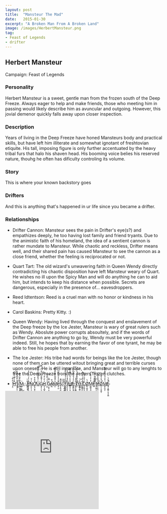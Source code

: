 ```yaml
---
layout: post
title:  "Mansteur The Mad"
date:   2015-01-30
excerpt: "A Broken Man From A Broken Land"
image: /images/HerbertMansteur.png
tag:
- Feast of Legends
- drifter 
---
```


## Herbert Mansteur

Campaign: Feast of Legends

### Personality

Herbert Mansteur is a sweet, gentle man from the frozen south of the Deep Freeze. Always eager to help and make friends, those who meeting him in passing would likely describe him as avuncular and outgoing. However, this jovial demenor quickly falls away upon closer inspection.

### Description

Years of living in the Deep Freeze have honed Mansteurs body and practical skills, but have left him illiterate and somewhat ignotant of freshtovian etiquite. His tall, imposing figure is only further accentuated by the heavy tribal furs that halo his shaven head. His booming voice belies his reserved nature, thouhg he often has dificulty controling its volume. 

### Story

This is where your known backstory goes

### Drifters

And this is anything that's happened in ur life since you became a drifter.


### Relationships

- Drifter Cannon: Mansteur sees the pain in Drifter's eye(s?) and empathizes deeply, he too having lost family and friend tryants. Due to the animistic faith of his homeland, the idea of a sentient cannon is rather mundate to Mansteur. While chaotic and reckless, Drifter means well, and their shared pain has caused Mansteur to see the cannon as a close friend, whether the feeling is reciprocated or not.

- Quart Tart: The old wizard's unwavering faith in Queen Wendy directly contradicting his chaotic disposition have left Mansteur weary of Quart. He wishes no ill upon the Spicy Man and will do anything he can to aid him, but intends to keep his distance when possible. Secrets are dangerous, especially in the presence of... eavesdroppers.

- Reed Idtentson: Reed is a cruel man with no honor or kindness in his heart. 

- Carol Baskins: Pretty Kitty. :)

- Queen Wendy: Having lived through the conquest and enslavement of the Deep freeze by the Ice Jester, Mansteur is wary of great rulers such as Wendy. Aboslute power corrupts absoultely, and if the words of Drifter Cannon are anything to go by, Wendy must be very powerful indeed. Still, he hopes that by earning the favor of one tyrant, he may be able to free his people from another.

- The Ice Jester: His tribe had words for beings like the Ice Jester, though none of them can be uttered witout bringing great and terrible curses upon oneself. He is evil incarnate, and Mansteur will go to any lenghts to free the Deep Freeze from the Jesters frozen clutches.

-  ̷̩͓̤̒̈̂͑͊͝[H̷̜̄̄͒̓͛̊̈́͌̕͝ ̶̥̹̯͔̖̩̹͇̝̺̖̆̀̾̌̐͆͐̈́͒͐̈́Ĩ̴͙̺̘͠ ̷̢̻̰̫̥̳̰̬̫̼͔̦͋̀̏̌̃̈́̓̑̕Ḿ̴͖̲̠̦͇͜ ](https://drifter-handbook.github.io/Molten-One/):[ ̸̢͇̰̯̭̈̆͑͛ͅE̶͈̖͕̩͎͔̪̩̟̲̞̱͂̾̔̒̈́͂͗̋̽́̕̕͜N̷̡̨̮̹͔̹͓̥̳̣̲̩̾̓̆Ơ̵̡̨̡̫͙̠͍͍̲͓͎͇͓̳̐͂̾͒̕͜U̴̢̓̈́̂͋̓̄͒̾̑͋̿͘͠͠Ģ̴̡̖̹̠͉͛̉̌͌͋̏̂̾̌͗̈̄͑̔̆ͅH̴̢̠̖̘̪̟̘͓̝͉̾̀̋̀̈̽͑̿ͅ ̷̜͖̑͗̾́̿̀͘͝G̷̠͕͓̟̜̟̪̩͙̬͕̩̏̿̂Ä̶̡̛̪́̃͘M̴̡͎̄̀͋͊̅̋̈́̋̏̐̃̌̆͝Ē̶̫̥̩̰͂͛̾̾̑̉̾̾͆S̷̨̧̠̱̘͍̜̣͕͇̠̱̦̄̅̅͊,̴̛̫̎͗͊͗ ̷̢̜̝̻̖̳̥̟̲̦͒̉̉T̵̝̪̪̥͚̹̹̦̭̼̭̦̓̓̓́̉̽̄̒͋̌͐̚͜͝ͅI̵̢͉͈͕͕̩̥̦̭͙͉͎͆̑̊̊̍̓͂͒̅̾̀͠M̸̳̖͈̗͔͉͉͚̂̋̀̒̊̈̈́͌̄͒̒̾̕ͅË̵̡͍̳̲̣̬̥̹̱̩̺̩̓̽́́̌́̓͒͆̏̒̉͝ ̶̧͙̗̘̱̻̙̳̙̖͍͕̦̋͋͂̔T̸̨̝͛̈́̃̈͊̑̌͂̒̔͗̚͘͝Ǫ̶̳̻͎̳͙͉̪̰̞̳̆̓͝ ̸̡̬͇͍̥̙̞̄͆̾̑͐̇̀̓̿̓C̷̢̨͖̱͎͉̗̟͇̣̥̱͓͇̑̈̔̑̑̈́͂̏Ǫ̸̢̹̳͎̺̺͍̪͈̮͍̠̱̈́̀̕ͅM̷̱͖͖̮̘̫̭͉̩̉̽̓̒͐̑̊͛͠ͅE̶̫͇͆̔͝ ̷̧̣̮͖̖̩̦̦̫̱͕͚̣͙̥̃͌͆̿̅̃̈́̌̑͑̕Ḩ̸͎͙͕̤̩̪͇̖̾̋̎͋̽͌̏̚̚͝O̸̢̤̩̜̱̣̱̰̔́̆̉͛͂̆̚ͅḾ̸̢͈̖̰͉̓̌̈́̊̐̅̅̌̽͌̃̌ͅȨ̴̡̧̨̳̗͕̗̘͓͚̍̌̈́̀̚](https://drifter-handbook.github.io/Molten-One/)


<iframe src="https://open.spotify.com/embed/playlist/3LqvvvJvmT9kRIp6aydc5i" width="300" height="380" frameborder="0" allowtransparency="true" allow="encrypted-media"></iframe>
